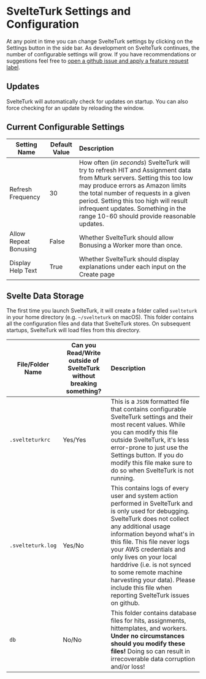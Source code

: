 # SvelteTurk Settings and Configuration

At any point in time you can change SvelteTurk settings by clicking on the Settings button in the side bar. As development on SvelteTurk continues, the number of configurable settings will grow. If you have recommendations or suggestions feel free to [open a github issue and apply a feature request label](https://github.com/ejolly/svelte-turk/issues/new). 

## Updates

SvelteTurk will automatically check for updates on startup. You can also force checking for an update by reloading the window.

## Current Configurable Settings

| Setting Name          | Default Value | Description                                                                                                                                                                                                                                                                                                                        |
| --------------------- | ------------- | :--------------------------------------------------------------------------------------------------------------------------------------------------------------------------------------------------------------------------------------------------------------------------------------------------------------------------------- |
| Refresh Frequency     | 30            | How often (*in seconds*) SvelteTurk will try to refresh HIT and Assignment data from Mturk servers. Setting this too low may produce errors as Amazon limits the total number of requests in a given period. Setting this too high will result infrequent updates. Something in the range 10-60 should provide reasonable updates. |
| Allow Repeat Bonusing | False         | Whether SvelteTurk should allow Bonusing a Worker more than once.                                                                                                                                                                                                                                                                  |
| Display Help Text     | True          | Whether SvelteTurk should display explanations under each input on the Create page                                                                                                                                                                                                                                                 |

## Svelte Data Storage

The first time you launch SvelteTurk, it will create a folder called `svelteturk` in your home directory (e.g. `~/svelteturk` on macOS). This folder contains all the configuration files and data that SvelteTurk stores. On subsequent startups, SvelteTurk will load files from this directory. 

| File/Folder Name  | Can you Read/Write outside of SvelteTurk without breaking something? | Description                                                                                                                                                                                                                                                                                                                                                                                                                 |
| ----------------- | -------------------------------------------------------------------- | :-------------------------------------------------------------------------------------------------------------------------------------------------------------------------------------------------------------------------------------------------------------------------------------------------------------------------------------------------------------------------------------------------------------------------- |
| `.svelteturkrc`   | Yes/Yes                                                              | This is a `JSON` formatted file that contains configurable SvelteTurk settings and their most recent values. While you can modify this file outside SvelteTurk, it's less error-prone to just use the Settings button. If you do modify this file make sure to do so when SvelteTurk is not running.                                                                                                                        |
| `.svelteturk.log` | Yes/No                                                               | This contains logs of every user and system action performed in SvelteTurk and is only used for debugging. SvelteTurk does not collect any additional usage information beyond what's in this file. This file never logs your AWS credentials and only lives on your local harddrive (i.e. is not synced to some remote machine harvesting your data). Please include this file when reporting SvelteTurk issues on github. |
| `db`              | No/No                                                                | This folder contains database files for hits, assignments, hittemplates, and workers. **Under no circumstances should you modify these files!** Doing so can result in irrecoverable data corruption and/or loss!                                                                                                                                                                                                           |